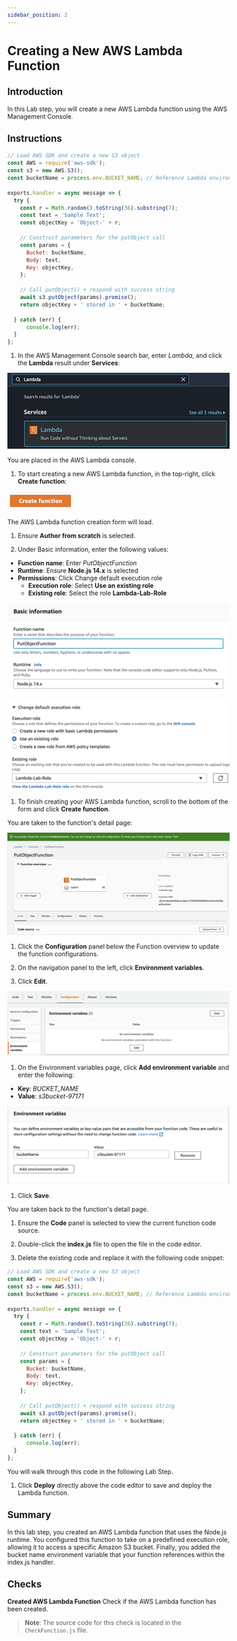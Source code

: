 ```yaml
---
sidebar_position: 2
---
```


# Creating a New AWS Lambda Function

## Introduction

In this Lab step, you will create a new AWS Lambda function using the AWS Management Console.

## Instructions

```js
// Load AWS SDK and create a new S3 object
const AWS = require('aws-sdk');
const s3 = new AWS.S3();
const bucketName = process.env.BUCKET_NAME; // Reference Lambda environment variable

exports.handler = async message => {
  try {
    const r = Math.random().toString(36).substring(7);
    const text = 'Sample Text';
    const objectKey = 'Object-' + r;
  
    // Construct parameters for the putObject call
    const params = {
      Bucket: bucketName,
      Body: text,
      Key: objectKey,
    };
    
    // Call putObject() + respond with success string
    await s3.putObject(params).promise();
    return objectKey + ' stored in ' + bucketName;
    
  } catch (err) {
      console.log(err);
  }
};
```

1. In the AWS Management Console search bar, enter *Lambda*, and click the **Lambda** result under **Services**:

<!-- <img alt="lambda-service" src={useBaseUrl('img/lambda-service.png')} /> -->
![lambda-service](img/lambda-service.png)

You are placed in the AWS Lambda console.

1. To start creating a new AWS Lambda function, in the top-right, click **Create function**:

![create-function](img/create-function.png)

The AWS Lambda function creation form will load.

1. Ensure **Author from scratch** is selected.

1. Under Basic information, enter the following values:
- **Function name**: Enter *PutObjectFunction*
- **Runtime**: Ensure **Node.js 14.x** is selected
- **Permissions**: Click Change default execution role
  - **Execution role**: Select **Use an existing role**
  - **Existing role**: Select the role **Lambda-Lab-Role**

![basic-info](img/basic-info.png)

![lambda-role](img/lambda-role.png)

1. To finish creating your AWS Lambda function, scroll to the bottom of the form and click **Create function**.

<!-- ![create-function](img/create-function.png) -->

You are taken to the function's detail page:

<!-- ![create-function-form](img/create-function-form.png) -->
![function-created](img/function-created.png)

1. Click the **Configuration** panel below the Function overview to update the function configurations.

1. On the navigation panel to the left, click **Environment variables**.

1. Click **Edit**.

![edit-env-vars](img/edit-env-vars.png)

<!-- ![edit](img/edit.png) -->

1. On the Environment variables page, click **Add environment variable** and enter the following:
- **Key**: *BUCKET_NAME*
- **Value**: *s3bucket-97171*

![env-vars](img/env-vars.png)

1. Click **Save**.

You are taken back to the function's detail page.

1. Ensure the **Code** panel is selected to view the current function code source.

1. Double-click the **index.js** file to open the file in the code editor.

1. Delete the existing code and replace it with the following code snippet:

```js
// Load AWS SDK and create a new S3 object
const AWS = require('aws-sdk');
const s3 = new AWS.S3();
const bucketName = process.env.BUCKET_NAME; // Reference Lambda environment variable

exports.handler = async message => {
  try {
    const r = Math.random().toString(36).substring(7);
    const text = 'Sample Text';
    const objectKey = 'Object-' + r;
  
    // Construct parameters for the putObject call
    const params = {
      Bucket: bucketName,
      Body: text,
      Key: objectKey,
    };
    
    // Call putObject() + respond with success string
    await s3.putObject(params).promise();
    return objectKey + ' stored in ' + bucketName;
    
  } catch (err) {
      console.log(err);
  }
};
```

You will walk through this code in the following Lab Step.

1. Click **Deploy** directly above the code editor to save and deploy the Lambda function.

<!-- ![deploy](img/deploy.png) -->


<!-- ![](img/.png) -->

## Summary

In this lab step, you created an AWS Lambda function that uses the Node.js runtime. You configured this function to take on a predefined execution role, allowing it to access a specific Amazon S3 bucket. Finally, you added the bucket name environment variable that your function references within the index.js handler.

## Checks

**Created AWS Lambda Function**
Check if the AWS Lambda function has been created.

> **Note**: The source code for this check is located in the `CheckFunction.js` file.